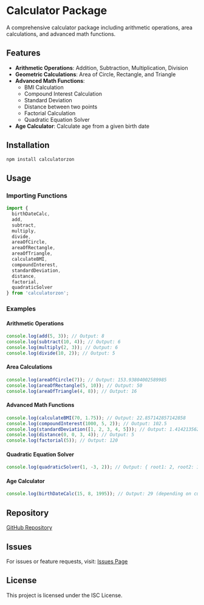 # Calculator Package

A comprehensive calculator package including arithmetic operations, area calculations, and advanced math functions.

## Features

- **Arithmetic Operations**: Addition, Subtraction, Multiplication, Division
- **Geometric Calculations**: Area of Circle, Rectangle, and Triangle
- **Advanced Math Functions**:
  - BMI Calculation
  - Compound Interest Calculation
  - Standard Deviation
  - Distance between two points
  - Factorial Calculation
  - Quadratic Equation Solver
- **Age Calculator**: Calculate age from a given birth date

## Installation

```bash
npm install calculatorzon
```

## Usage

### Importing Functions

```javascript
import {
  birthDateCalc,
  add,
  subtract,
  multiply,
  divide,
  areaOfCircle,
  areaOfRectangle,
  areaOfTriangle,
  calculateBMI,
  compoundInterest,
  standardDeviation,
  distance,
  factorial,
  quadraticSolver
} from 'calculatorzon';
```

### Examples

#### Arithmetic Operations

```javascript
console.log(add(5, 3)); // Output: 8
console.log(subtract(10, 4)); // Output: 6
console.log(multiply(2, 3)); // Output: 6
console.log(divide(10, 2)); // Output: 5
```

#### Area Calculations

```javascript
console.log(areaOfCircle(7)); // Output: 153.93804002589985
console.log(areaOfRectangle(5, 10)); // Output: 50
console.log(areaOfTriangle(4, 8)); // Output: 16
```

#### Advanced Math Functions

```javascript
console.log(calculateBMI(70, 1.75)); // Output: 22.857142857142858
console.log(compoundInterest(1000, 5, 2)); // Output: 102.5
console.log(standardDeviation([1, 2, 3, 4, 5])); // Output: 1.4142135623730951
console.log(distance(0, 0, 3, 4)); // Output: 5
console.log(factorial(5)); // Output: 120
```

#### Quadratic Equation Solver

```javascript
console.log(quadraticSolver(1, -3, 2)); // Output: { root1: 2, root2: 1 }
```

#### Age Calculator

```javascript
console.log(birthDateCalc(15, 8, 1995)); // Output: 29 (depending on current date)
```

## Repository

[GitHub Repository](https://github.com/PritiranjanPatra2/Calculator-Npm-Package.git)

## Issues

For issues or feature requests, visit: [Issues Page](https://github.com/PritiranjanPatra2/Calculator-Npm-Package.git)

## License

This project is licensed under the ISC License.
